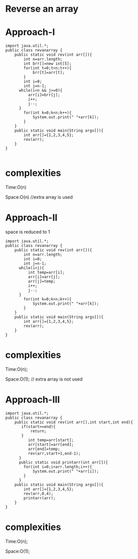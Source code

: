 # Reverse an array

# Approach-I

```
import java.util.*;
public class revanarray {
    public static void rev(int arr[]){
        int n=arr.length;
        int brr[]=new int[5];
        for(int t=0;t<n;t++){
            brr[t]=arr[t];
        }
        int i=0;
        int j=n-1;
      while(i<n && j>=0){
          arr[i]=brr[j];
          i++;
          j--;
      }
        for(int k=0;k<n;k++){
            System.out.print(" "+arr[k]);
        }
    }
    public static void main(String args[]){
        int arr[]={1,2,3,4,5};
        rev(arr);
    }
}


```

# complexities

Time:O(n)

Space:O(n)   //extra array is used


# Approach-II

space is reduced to 1

```
import java.util.*;
public class revanarray {
    public static void rev(int arr[]){
        int n=arr.length;
        int i=0;
        int j=n-1;
      while(i<j){
          int temp=arr[i];
          arr[i]=arr[j];
          arr[j]=temp;
          i++;
          j--;
      }
        for(int k=0;k<n;k++){
            System.out.print(" "+arr[k]);
        }
    }
    public static void main(String args[]){
        int arr[]={1,2,3,4,5};
        rev(arr);
    }
}

```

# complexities

Time:O(n);

Space:O(1);  // extra array is not used


# Approach-III

```
import java.util.*;
public class revanarray {
    public static void rev(int arr[],int start,int end){
       if(start>=end){
           return;
       }
          int temp=arr[start];
          arr[start]=arr[end];
          arr[end]=temp;
          rev(arr,start+1,end-1);
      }
      public static void printarr(int arr[]){
        for(int i=0;i<arr.length;i++){
            System.out.print(" "+arr[i]);
        }
      }
    public static void main(String args[]){
        int arr[]={1,2,3,4,5};
        rev(arr,0,4);
        printarr(arr);
    }
}
```

# complexities

Time:O(n);

Space:O(1);
